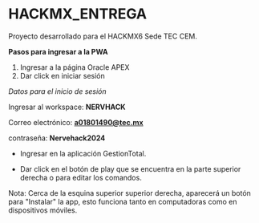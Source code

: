 # HACKMX_ENTREGA

Proyecto desarrollado para el HACKMX6 Sede TEC CEM.

**Pasos para ingresar a la PWA**

1. Ingresar a la página Oracle APEX
2. Dar click en iniciar sesión
   
_Datos para el inicio de sesión_

Ingresar al workspace: **NERVHACK**

Correo electrónico: **a01801490@tec.mx**

contraseña: **Nervehack2024**

- Ingresar en la aplicación GestionTotal.
  
- Dar click en el botón de play que se encuentra en la parte superior derecha o para editar los comandos.
  
Nota: Cerca de la esquina superior superior derecha, aparecerá un botón para "Instalar" la app, esto funciona tanto en computadoras como en dispositivos móviles.

